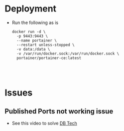 # Deployment

- Run the following as is

  ```
  docker run -d \
    -p 9443:9443 \
    --name portainer \
    --restart unless-stopped \
    -v data:/data \
    -v /var/run/docker.sock:/var/run/docker.sock \
    portainer/portainer-ce:latest
  ```

<br>
<br>

# Issues

## Published Ports not working issue

- See this video to solve [DB Tech](https://www.youtube.com/watch?v=q6PimerKycI&ab_channel=DBTech)
